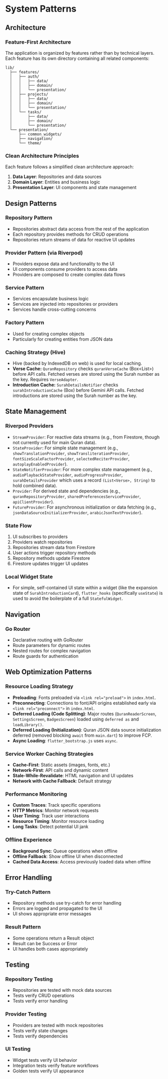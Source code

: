 # System Patterns

## Architecture

### Feature-First Architecture
The application is organized by features rather than by technical layers. Each feature has its own directory containing all related components:

```
lib/
  ├── features/
  │   ├── auth/
  │   │   ├── data/
  │   │   ├── domain/
  │   │   └── presentation/
  │   ├── projects/
  │   │   ├── data/
  │   │   ├── domain/
  │   │   └── presentation/
  │   └── tasks/
  │       ├── data/
  │       ├── domain/
  │       └── presentation/
  └── presentation/
      ├── common_widgets/
      ├── navigation/
      └── theme/
```

### Clean Architecture Principles
Each feature follows a simplified clean architecture approach:

1. **Data Layer**: Repositories and data sources
2. **Domain Layer**: Entities and business logic
3. **Presentation Layer**: UI components and state management

## Design Patterns

### Repository Pattern
- Repositories abstract data access from the rest of the application
- Each repository provides methods for CRUD operations
- Repositories return streams of data for reactive UI updates

### Provider Pattern (via Riverpod)
- Providers expose data and functionality to the UI
- UI components consume providers to access data
- Providers are composed to create complex data flows

### Service Pattern
- Services encapsulate business logic
- Services are injected into repositories or providers
- Services handle cross-cutting concerns

### Factory Pattern
- Used for creating complex objects
- Particularly for creating entities from JSON data
### Caching Strategy (Hive)
- Hive (backed by IndexedDB on web) is used for local caching.
- **Verse Cache:** `QuranRepository` checks `quranVerseCache` (Box<List<Verse>>) before API calls. Fetched verses are stored using the Surah number as the key. Requires `VerseAdapter`.
- **Introduction Cache:** `SurahDetailsNotifier` checks `surahIntroductionCache` (Box<String>) before Gemini API calls. Fetched introductions are stored using the Surah number as the key.

## State Management

### Riverpod Providers
- `StreamProvider`: For reactive data streams (e.g., from Firestore, though not currently used for main Quran data).
- `StateProvider`: For simple state management (e.g., `showTranslationProvider`, `showTransliterationProvider`, `fontSizeScaleFactorProvider`, `selectedReciterProvider`, `autoplayEnabledProvider`).
- `StateNotifierProvider`: For more complex state management (e.g., `audioPlaybackStateProvider`, `audioProgressProvider`, `surahDetailsProvider` which uses a record `(List<Verse>, String)` to hold combined data).
- `Provider`: For derived state and dependencies (e.g., `quranRepositoryProvider`, `sharedPreferencesServiceProvider`, `apiClientProvider`).
- `FutureProvider`: For asynchronous initialization or data fetching (e.g., `jsonDataSourceInitializerProvider`, `arabicJsonTextProvider`).

### State Flow
1. UI subscribes to providers
2. Providers watch repositories
3. Repositories stream data from Firestore
4. User actions trigger repository methods
5. Repository methods update Firestore
6. Firestore updates trigger UI updates

### Local Widget State
- For simple, self-contained UI state within a widget (like the expansion state of `SurahIntroductionCard`), `flutter_hooks` (specifically `useState`) is used to avoid the boilerplate of a full `StatefulWidget`.
## Navigation

### Go Router
- Declarative routing with GoRouter
- Route parameters for dynamic routes
- Nested routes for complex navigation
- Route guards for authentication

## Web Optimization Patterns

### Resource Loading Strategy
- **Preloading**: Fonts preloaded via `<link rel="preload">` in `index.html`.
- **Preconnecting**: Connections to font/API origins established early via `<link rel="preconnect">` in `index.html`.
- **Deferred Loading (Code Splitting)**: Major routes (`QuranReaderScreen`, `SettingsScreen`, `BadgesScreen`) loaded using `deferred as` and `loadLibrary()`.
- **Deferred Loading (Initialization)**: Quran JSON data source initialization deferred (removed blocking `await` from `main.dart`) to improve FCP.
- **Async Loading**: `flutter_bootstrap.js` uses `async`.

### Service Worker Caching Strategies
- **Cache-First**: Static assets (images, fonts, etc.)
- **Network-First**: API calls and dynamic content
- **Stale-While-Revalidate**: HTML navigation and UI updates
- **Network with Cache Fallback**: Default strategy

### Performance Monitoring
- **Custom Traces**: Track specific operations
- **HTTP Metrics**: Monitor network requests
- **User Timing**: Track user interactions
- **Resource Timing**: Monitor resource loading
- **Long Tasks**: Detect potential UI jank

### Offline Experience
- **Background Sync**: Queue operations when offline
- **Offline Fallback**: Show offline UI when disconnected
- **Cached Data Access**: Access previously loaded data when offline

## Error Handling

### Try-Catch Pattern
- Repository methods use try-catch for error handling
- Errors are logged and propagated to the UI
- UI shows appropriate error messages

### Result Pattern
- Some operations return a Result object
- Result can be Success or Error
- UI handles both cases appropriately

## Testing

### Repository Testing
- Repositories are tested with mock data sources
- Tests verify CRUD operations
- Tests verify error handling

### Provider Testing
- Providers are tested with mock repositories
- Tests verify state changes
- Tests verify dependencies

### UI Testing
- Widget tests verify UI behavior
- Integration tests verify feature workflows
- Golden tests verify UI appearance